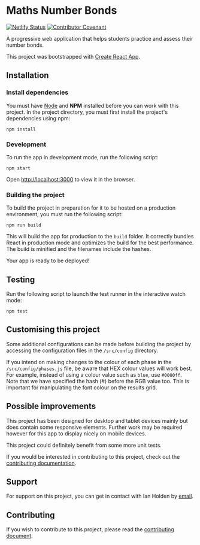 # Maths Number Bonds

[![Netlify Status](https://api.netlify.com/api/v1/badges/21e301d7-dbc1-4866-a80e-7f4b05f84c20/deploy-status)](https://app.netlify.com/sites/admiring-lumiere-b6c474/deploys)
[![Contributor Covenant](https://img.shields.io/badge/Contributor%20Covenant-v2.0%20adopted-ff69b4.svg)](code_of_conduct.md)

A progressive web application that helps students practice and assess their number bonds.

This project was bootstrapped with [Create React App](https://github.com/facebook/create-react-app).

## Installation

### Install dependencies

You must have [Node](https://nodejs.org/en/) and **NPM** installed before you can work with this project. In the project directory, you must first install the project's dependencies using npm:

`npm install`

### Development

To run the app in development mode, run the following script:

`npm start`

Open [http://localhost:3000](http://localhost:3000) to view it in the browser.

### Building the project

To build the project in preparation for it to be hosted on a production environment, you must run the following script:

`npm run build`

This will build the app for production to the `build` folder. It correctly bundles React in production mode and optimizes the build for the best performance. The build is minified and the filenames include the hashes.

Your app is ready to be deployed!

## Testing

Run the following script to launch the test runner in the interactive watch mode:

`npm test`

## Customising this project

Some additional configurations can be made before building the project by accessing the configuration files in the `/src/config` directory.

If you intend on making changes to the colour of each phase in the `/src/config/phases.js` file, be aware that HEX colour values will work best. For example, instead of using a colour value such as `blue`, use `#0000ff`. Note that we have specified the hash (#) before the RGB value too. This is important for manipulating the font colour on the results grid.

## Possible improvements

This project has been designed for desktop and tablet devices mainly but does contain some responsive elements. Further work may be required however for this app to display nicely on mobile devices.

This project could definitely benefit from some more unit tests.

If you would be interested in contributing to this project, check out the [contributing documentation](CONTRIBUTING.md).

## Support

For support on this project, you can get in contact with Ian Holden by [email](mailto:ianholdendev@outlook.com).

## Contributing

If you wish to contribute to this project, please read the [contributing document](CONTRIBUTING.md).